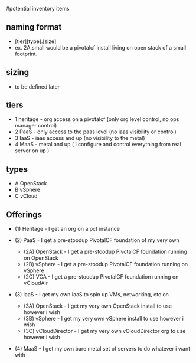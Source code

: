 #potential inventory items

## naming format
  * [tier][type].[size]
  * ex. 2A.small would be a pivotalcf install living on open stack of a small footprint.
  
## sizing
  * to be defined later

## tiers
  * 1 heritage - org access on a pivotalcf (only org level control, no ops manager control)
  * 2 PaaS - only access to the paas level (no iaas visibility or control)
  * 3 IaaS - iaas access and up (no visibility to the metal)
  * 4 MaaS - metal and up ( i configure and control everything from real server on up )

## types
  * A OpenStack 
  * B vSphere
  * C vCloud

## Offerings

* (1) Heritage - I get an org on a pcf instance

* (2) PaaS - I get a pre-stoodup PivotalCF foundation of my very own
  * (2A) OpenStack - I get a pre-stoodup PivotalCF foundation running on OpenStack
  * (2B) vSphere - I get a pre-stoodup PivotalCF foundation running on vSphere
  * (2C) VCA - I get a pre-stoodup PivotalCF foundation running on vCloudAir

* (3) IaaS - I get my own IaaS to spin up VMs, networking, etc on
  * (3A) OpenStack - I get my very own OpenStack install to use however i wish
  * (3B) vSphere - I get my very own vSphere install to use however i wish
  * (3C) vCloudDirector - I get my very own vCloudDirector org to use however i wish

* (4) MaaS - I get my own bare metal set of servers to do whatever i want with
